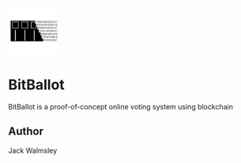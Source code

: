 <img src="./BitBallot.svg" width=100/>

# BitBallot
BitBallot is a proof-of-concept online voting system using blockchain

## Author
Jack Walmsley

